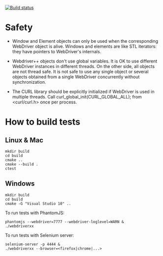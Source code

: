 [![Build status](https://secure.travis-ci.org/sekogan/sandbox.png)](http://travis-ci.org/sekogan/sandbox)

# Safety #

- Window and Element objects can only be used when the corresponding WebDriver
object is alive. Windows and elements are like STL iterators: they have pointers
to WebDriver's internals.

- Webdriver++ objects don't use global variables. It is OK to use different
WebDriver instances in different threads. On the other side, all objects
are not thread safe. It is not safe to use any single object or several objects
obtained from a single WebDriver concurrently without synchronization.

- The CURL library should be explicitly initialized if WebDriver is used in
multiple threads. Call curl_global_init(CURL_GLOBAL_ALL); from \<curl/curl.h\> once per process.

# How to build tests #

## Linux & Mac ##

    mkdir build
    cd build
    cmake ..
    cmake --build .
    ctest

## Windows ##

    mkdir build
    cd build
    cmake -G "Visual Studio 10" ..

To run tests with PhantomJS:

    phantomjs --webdriver=7777 --webdriver-loglevel=WARN &
    ./webdriverxx

To run tests with Selenium server:

    selenium-server -p 4444 &
    ./webdriverxx --browser=<firefox|chrome|...>




